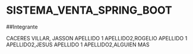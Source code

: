 # SISTEMA_VENTA_SPRING_BOOT

##Integrante

CACERES VILLAR, JASSON
APELLIDO 1 APELLIDO2,ROGELIO
APELLIDO 1 APELLIDO2,JESUS
APELLIDO 1 APELLIDO2,ALGUIEN MAS
